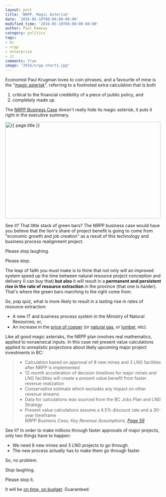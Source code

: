 ```yaml
---
layout: post
title: 'NRPP, Magic Asterisk'
date: '2016-05-10T08:00:00-08:00'
modified_time: '2016-05-10T08:00:00-08:00'
author: Paul Ramsey
category: politics
tags:
- bc
- nrpp
- enterprise
- it
comments: True
image: "2016/nrpp-chart1.jpg"
---
```


Economist Paul Krugman loves to coin phrases, and a favourite of mine is the "[magic asterisk](http://krugman.blogs.nytimes.com/2012/08/16/whats-in-the-ryan-plan/)", referring to a footnoted extra calculation that is both 

1. critical to the financial credibility of a piece of public policy, and 
2. completely made up.

The [NRPP Business Case](http://www2.gov.bc.ca/gov/content/industry/natural-resource-use/frontcounter-bc/natural-resource-permitting-project/nrpp-business-case-3623) doesn't really hide its magic asterisk, it puts it right in the executive summary.

<img src="{{ site.images }}{{ page.image }}" alt="{{ page.title }}" width="500" height="309" />

See it? That little stack of green bars? The NRPP business case would have you believe that the lion's share of project benefit is going to come from "economic growth and job creation" as a result of this technology and business process realignment project.

Please stop laughing.

Please stop.

The leap of faith you must make is to think that not only will an improved system speed up the time between natural resource project conception and delivery (I can buy that) **but also** it will result in a **permanent and persistent rise in the rate of resource extraction** in the province (that one is harder). That's where the green bars marching to the right come from.

So, pop quiz, what is more likely to result in a lasting rise in rates of resource extraction:

* A new IT and business process system in the Ministry of Natural Resources; or,
* An increase in the [price of copper](http://www.nasdaq.com/markets/copper.aspx?timeframe=10y) (or [natural gas](http://www.forecast-chart.com/chart-natural-gas.html), or [lumber](http://www.nasdaq.com/markets/lumber.aspx?timeframe=10y), etc).

Like all good magic asterisks, the NRPP plan involves real mathematics, applied to nonsensical inputs. In this case net present value calculations applied to unrealistic projections about likely upcoming major project investments in BC:

> * Calculation based on approval of 8 new mines and 3 LNG facilities after NRPP is implemented
> * 12-month acceleration of decision timelines for major mines and LNG facilities will create a present value benefit from faster revenue realization
> * Conservative estimate which excludes any impact on other revenue streams
> * Data for calculations was sourced from the BC Jobs Plan and LNG Strategy
> * Present value calculations assume a 4.5% discount rate and a 30-year timeframe<br/>*NRPP Business Case, Key Revenue Assumptions, [Page 59](http://www2.gov.bc.ca/assets/gov/business/natural-resource-industries/doing-business/nrpp/nrpp-business-case_public_version_2016_03_23.pdf#page=59)*

See it? In order to make millions through faster approvals of major projects, only two things have to happen:

* We need 8 new mines and 3 LNG projects to go through.
* The new process actually has to make them go through faster.

So, no problem.

Stop laughing.

Please stop it.

It will be [on time, on budget](/2016/05/nrpp-on-time-budget.html). Guaranteed.




